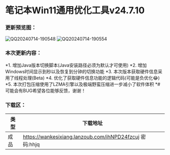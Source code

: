 # 笔记本Win11通用优化工具v24.7.10

### 更新预览图：
![QQ20240714-190548](https://github.com/user-attachments/assets/4552edf3-5536-48f6-946b-bd62d75e0621)
![QQ20240714-190554](https://github.com/user-attachments/assets/1f68ea17-2a35-4c4f-8dc9-a0052da96136)



### 本次更新内容：
*1. 增加Java版本切换脚本(Java安装路径必须为默认才可使用)
*2. 增加Windows时间显示到秒以及恢复到分钟的切换功能
*3. 本次版本获取硬件信息采用了线程处理(Beta)
*4. 优化了获取硬件信息功能的逻辑代码(可能是负优化😂)
*5. 本次打包压缩使用了LZMA引擎以及极端野蛮压缩进一步减小了软件体积
*# 可能会有BUG希望各位能够反馈，谢谢！


### 下载区：


| 类型      | 下载地址 |
| ----------- | ----------- |
| 成品  |https://wankesixiang.lanzoub.com/ihNPD24fzcuj 密码:hhjq       |